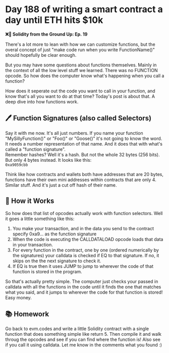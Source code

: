 # Day 188 of writing a smart contract a day until ETH hits $10k

**❌🦜 Solidity from the Ground Up:  Ep. 19**

There's a lot more to lean with how we can customize functions, but the overal concept of just "make code run when you write FunctionName()" should hopefully be clear enough.

But you may have some questions about functions themselves. Mainly in the context of all the low level stuff we learned. There was no FUNCTION opcode. So how does the computer know what's happening when you call a function?

How does it seperate out the code you want to call in your function, and know that's all you want to do at that time? Today's post is about that. A deep dive into how functions work.

## 🖊 Function Signatures (also called Selectors)
Say it with me now. It's all just numbers. If you name your function "MySillyFunction()" or "Foo()" or "Goose()" it's not going to know the word. It needs a number representation of that name. And it does that with what's called a "function signature".  
Remember hashes? Well it's a hash. But not the whole 32 bytes (256 bits). But only 4 bytes instead. It looks like this:  
`0xa9059cbb`  

Think like how contracts and wallets both have addresses that are 20 bytes, functions have their own mini addresses within contracts that are only 4. Similar stuff. And it's just a cut off hash of their name.  

## 🔭 How it Works
So how does that list of opcodes actually work with function selectors. Well it goes a little something like this:
1. You make your transaction, and in the data you send to the contract specify 0xa9... as the function signature
2. When the code is executing the CALLDATALOAD opcode loads that data in your transaction.
3. For every function in the contract, one by one (ordered numerically by the signatures) your calldata is checked if EQ to that signature. If no, it skips on the the next signature to check it.
4. If EQ is true then it uses JUMP to jump to wherever the code of that function is stored in the program.

So that's actually pretty simple. The computer just checks your passed in calldata with all the functions in the code until it finds the one that matches what you said, and it jumps to wherever the code for that function is stored! Easy money.

## 📚 Homework
Go back to evm.codes and write a little Solidity contract with a single function that does something simple like return 5. Then compile it and walk throug the opcodes and see if you can find where the function is! Also see if you call it using calldata. Let me know in the comments what you found :)